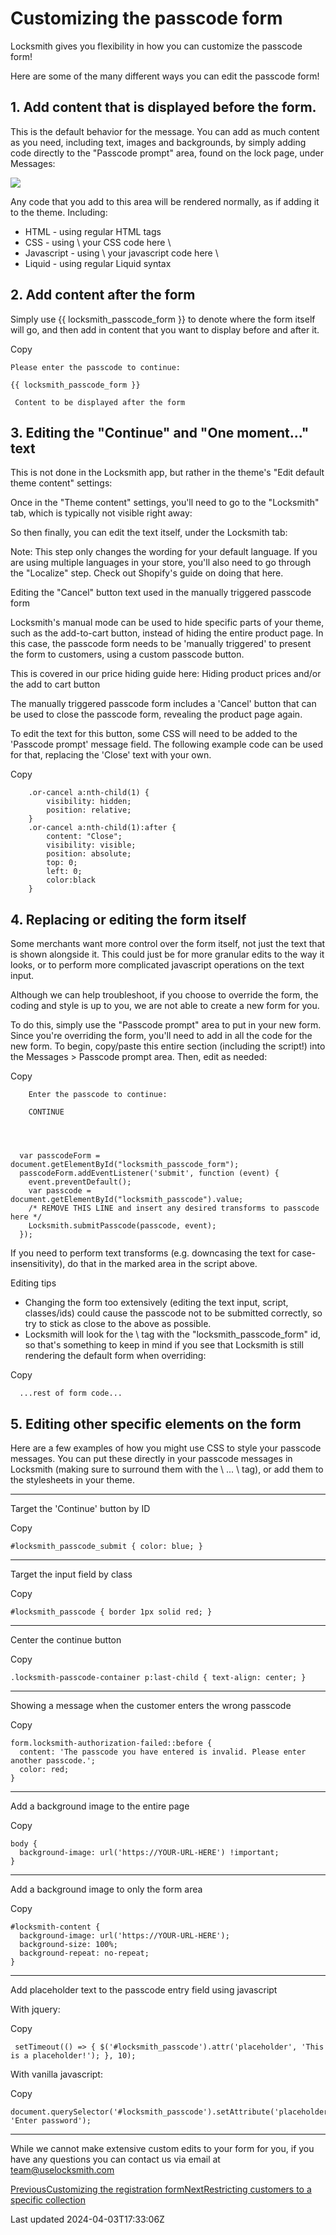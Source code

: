 # Customizing the passcode form

Locksmith gives you flexibility in how you can customize the passcode form!

Here are some of the many different ways you can edit the passcode form!

## 1. Add content that is displayed before the form.

This is the default behavior for the message. You can add as much content as you need, including text, images and backgrounds, by simply adding code directly to the "Passcode prompt" area, found on the lock page, under Messages:

 ![](https://www.locksmith.guide/~gitbook/image?url=https%3A%2F%2Fs3.amazonaws.com%2Fhelpscout.net%2Fdocs%2Fassets%2F5ddd799f2c7d3a7e9ae472fc%2Fimages%2F6179b6139ccf62287e5f0638%2Ffile-A4L7rINXDU.png&width=768&dpr=4&quality=100&sign=38a181921d6c735fe707bbd8e6ca6c6a8e497fbb865ebe6762ddd508f3de8198)

Any code that you add to this area will be rendered normally, as if adding it to the theme. Including:

- HTML - using regular HTML tags
- CSS - using \ your CSS code here \
- Javascript - using \ your javascript code here \
- Liquid - using regular Liquid syntax

## 2. Add content after the form

Simply use {{ locksmith\_passcode\_form }} to denote where the form itself will go, and then add in content that you want to display before and after it.

Copy

    Please enter the passcode to continue: 
    
    {{ locksmith_passcode_form }}
    
     Content to be displayed after the form 

## 3. Editing the "Continue" and "One moment..." text

This is not done in the Locksmith app, but rather in the theme's "Edit default theme content" settings:

Once in the "Theme content" settings, you'll need to go to the "Locksmith" tab, which is typically not visible right away:

So then finally, you can edit the text itself, under the Locksmith tab:

Note: This step only changes the wording for your default language. If you are using multiple languages in your store, you'll also need to go through the "Localize" step. Check out Shopify's guide on doing that here.

Editing the "Cancel" button text used in the manually triggered passcode form

Locksmith's manual mode can be used to hide specific parts of your theme, such as the add-to-cart button, instead of hiding the entire product page. In this case, the passcode form needs to be 'manually triggered' to present the form to customers, using a custom passcode button.

This is covered in our price hiding guide here: Hiding product prices and/or the add to cart button

The manually triggered passcode form includes a 'Cancel' button that can be used to close the passcode form, revealing the product page again.

To edit the text for this button, some CSS will need to be added to the 'Passcode prompt' message field. The following example code can be used for that, replacing the 'Close' text with your own.

Copy

    
        .or-cancel a:nth-child(1) {
            visibility: hidden;
            position: relative;
        }
        .or-cancel a:nth-child(1):after {
            content: "Close";
            visibility: visible;
            position: absolute;
            top: 0;
            left: 0;
            color:black
        }
    

## 4. Replacing or editing the form itself

Some merchants want more control over the form itself, not just the text that is shown alongside it. This could just be for more granular edits to the way it looks, or to perform more complicated javascript operations on the text input.

Although we can help troubleshoot, if you choose to override the form, the coding and style is up to you, we are not able to create a new form for you.

To do this, simply use the "Passcode prompt" area to put in your new form. Since you're overriding the form, you'll need to add in all the code for the new form. To begin, copy/paste this entire section (including the script!) into the Messages \> Passcode prompt area. Then, edit as needed:

Copy

    
      
        Enter the passcode to continue: 
        
        CONTINUE
      
    
    
    
      var passcodeForm = document.getElementById("locksmith_passcode_form");
      passcodeForm.addEventListener('submit', function (event) {
        event.preventDefault();
        var passcode = document.getElementById("locksmith_passcode").value;
        /* REMOVE THIS LINE and insert any desired transforms to passcode here */
        Locksmith.submitPasscode(passcode, event);
      });
    

If you need to perform text transforms (e.g. downcasing the text for case-insensitivity), do that in the marked area in the script above.

Editing tips

- Changing the form too extensively (editing the text input, script, classes/ids) could cause the passcode not to be submitted correctly, so try to stick as close to the above as possible.
- Locksmith will look for the \ tag with the "locksmith\_passcode\_form" id, so that's something to keep in mind if you see that Locksmith is still rendering the default form when overriding:

Copy

    
      ...rest of form code...
    

## 5. Editing other specific elements on the form

Here are a few examples of how you might use CSS to style your passcode messages. You can put these directly in your passcode messages in Locksmith (making sure to surround them with the \ ... \ tag), or add them to the stylesheets in your theme.

* * *

Target the 'Continue' button by ID

Copy

    #locksmith_passcode_submit { color: blue; }

* * *

Target the input field by class

Copy

    #locksmith_passcode { border 1px solid red; }

* * *

Center the continue button

Copy

    .locksmith-passcode-container p:last-child { text-align: center; }

* * *

Showing a message when the customer enters the wrong passcode

Copy

    form.locksmith-authorization-failed::before {
      content: 'The passcode you have entered is invalid. Please enter another passcode.';
      color: red;
    }

* * *

Add a background image to the entire page

Copy

    body {
      background-image: url('https://YOUR-URL-HERE') !important;
    }

* * *

Add a background image to only the form area

Copy

    #locksmith-content {
      background-image: url('https://YOUR-URL-HERE');
      background-size: 100%;
      background-repeat: no-repeat;
    }

* * *

Add placeholder text to the passcode entry field using javascript

With jquery:

Copy

     setTimeout(() => { $('#locksmith_passcode').attr('placeholder', 'This is a placeholder!'); }, 10); 

With vanilla javascript:

Copy

    document.querySelector('#locksmith_passcode').setAttribute('placeholder', 'Enter password');

* * *

While we cannot make extensive custom edits to your form for you, if you have any questions you can contact us via email at team@uselocksmith.com

[PreviousCustomizing the registration form](/tutorials/more/customizing-the-registration-form)[NextRestricting customers to a specific collection](/tutorials/more/restricting-customers-to-a-specific-collection)

Last updated 2024-04-03T17:33:06Z